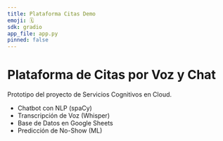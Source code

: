 ```yaml
---
title: Plataforma Citas Demo
emoji: 🗓️
sdk: gradio
app_file: app.py
pinned: false
---
```


# Plataforma de Citas por Voz y Chat

Prototipo del proyecto de Servicios Cognitivos en Cloud.

- Chatbot con NLP (spaCy)
- Transcripción de Voz (Whisper)
- Base de Datos en Google Sheets
- Predicción de No-Show (ML)